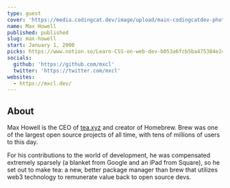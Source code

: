 ```yaml
---
type: guest
cover: 'https://media.codingcat.dev/image/upload/main-codingcatdev-photo/podcast-guest/mxcl'
name: Max Howell
published: published
slug: max-howell
start: January 1, 2000
picks: https://www.notion.so/Learn-CSS-on-web-dev-b053a6fcb5ba475384e2472812269ad1, https://www.notion.so/GUI-Challenges-c37331dfe86c40b6b118a50220923623, https://www.notion.so/gradient-style-1032a3c3783f4175aec4c442a27a891f
socials:
  github: 'https://github.com/mxcl'
  twitter: 'https://twitter.com/mxcl'
websites:
  - https://mxcl.dev/
---
```


## About

Max Howell is the CEO of [tea.xyz](http://tea.xyz) and creator of Homebrew. Brew was one of the largest open source projects of all time, with tens of millions of users to this day.

For his contributions to the world of development, he was compensated extremely sparsely (a blanket from Google and an iPad from Square), so he set out to make tea: a new, better package manager than brew that utilizes web3 technology to remunerate value back to open source devs.
